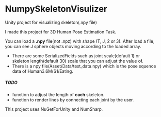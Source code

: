 # NumpySkeletonVisulizer
Unity project for visualizing skeleton(.npy file)

I made this project for 3D Human Pose Estimation Task.

You can load a __.npy__ file(not .npz) with shape (T, J, 2 or 3).
After load a file, you can see J sphere objects moving according to the loaded array.



- There are some SerializedFields such as joint scale(default 1) or skeleton length(default 30) scale that you can adjust the value of.
- There is a npy file(Asset/Data/test_data.npy) which is the pose squence data of Human3.6M/S1/Eating.


##### TODO
- function to adjust the length of __each__ skeleton.
- function to render lines by connecting each joint by the user.

This project uses NuGetForUnity and NumSharp.
